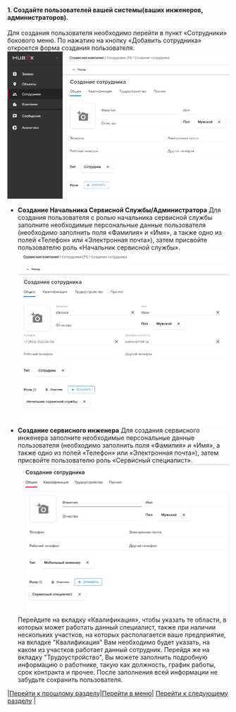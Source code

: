 #### 1. Создайте пользователей вашей системы(ваших инженеров, администраторов).
Для создания пользователя необходимо перейти в пункт «Сотрудники» бокового меню. По нажатию на кнопку «Добавить сотрудника» откроется форма создания пользователя.
![Форма создания пользователя](/attachments/images/user-add-01.png)
   - **Создание Начальника Сервисной Службы/Администратора**
Для создания пользователя с ролью начальника сервисной службы заполните необходимые персональные данные пользователя (необходимо заполнить поля «Фамилия» и «Имя», а также одно из полей «Телефон» или «Электронная почта»), затем присвойте пользователю роль «Начальник сервисной службы».
![2.png](/attachments/images/2.png)
   - **Создание сервисного инженера**
Для создания сервисного инженера заполните необходимые персональные данные пользователя (необходимо заполнить поля «Фамилия» и «Имя», а также одно из полей «Телефон» или «Электронная почта»), затем присвойте пользователю роль «Сервисный специалист».
![23.png](/attachments/images/23.png)
    Перейдите на вкладку «Квалификация», чтобы указать те области, в которых может работать данный специалист, также при наличии нескольких участков, на которых располагается ваше предприятие, на вкладке "Квалификация" Вам необходимо будет указать, на каком из участков работает данный сотрудник. Перейдя же на вкладку "Трудоустройство", Вы можете заполнить подробную информацию о работнике, такую как должность, график работы, срок контракта и прочее. После заполнения всей информации не забудьте сохранить пользователя.

|[Перейти к прошлому разделу](./GettingStarted.md)|[Перейти в меню](http://wiki.hubex.ru)| [Перейти к следующему разделу](./CreatingCompany.md) |
